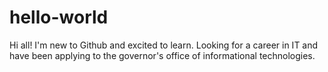 # hello-world
Hi all!
I'm new to Github and excited to learn. Looking for a career in IT and have been applying to the governor's office of informational technologies.
